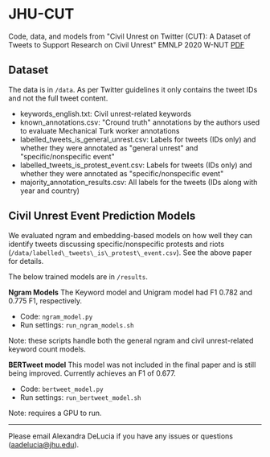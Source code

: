 # JHU-CUT
Code, data, and models from "Civil Unrest on Twitter (CUT): A Dataset of Tweets to Support Research on Civil Unrest" EMNLP 2020 W-NUT [PDF](http://noisy-text.github.io/2020/pdf/2020.d200-1.28.pdf)

## Dataset
The data is in `/data`. As per Twitter guidelines it only contains the tweet IDs and not the full tweet content.

* keywords\_english.txt: Civil unrest-related keywords
* known\_annotations.csv: "Cround truth" annotations by the authors used to evaluate Mechanical Turk worker annotations
* labelled\_tweets\_is\_general\_unrest.csv: Labels for tweets (IDs only) and whether they were annotated as "general unrest" and "specific/nonspecific event"
* labelled\_tweets\_is\_protest\_event.csv: Labels for tweets (IDs only) and whether they were annotated as "specific/nonspecific event"
* majority\_annotation\_results.csv: All labels for the tweets (IDs along with year and country)

## Civil Unrest Event Prediction Models
We evaluated ngram and embedding-based models on how well they can identify tweets discussing specific/nonspecific protests and riots (`/data/labelled\_tweets\_is\_protest\_event.csv`). See the above paper for details.

The below trained models are in `/results`.

**Ngram Models**
The Keyword model and Unigram model had F1 0.782 and 0.775 F1, respectively.

* Code: `ngram_model.py`
* Run settings: `run_ngram_models.sh`

Note: these scripts handle both the general ngram and civil unrest-related keyword count models.

**BERTweet model**
This model was not included in the final paper and is still being improved. Currently achieves an F1 of 0.677.

* Code: `bertweet_model.py`
* Run settings: `run_bertweet_model.sh`

Note: requires a GPU to run.

---

Please email Alexandra DeLucia if you have any issues or questions (aadelucia@jhu.edu). 

